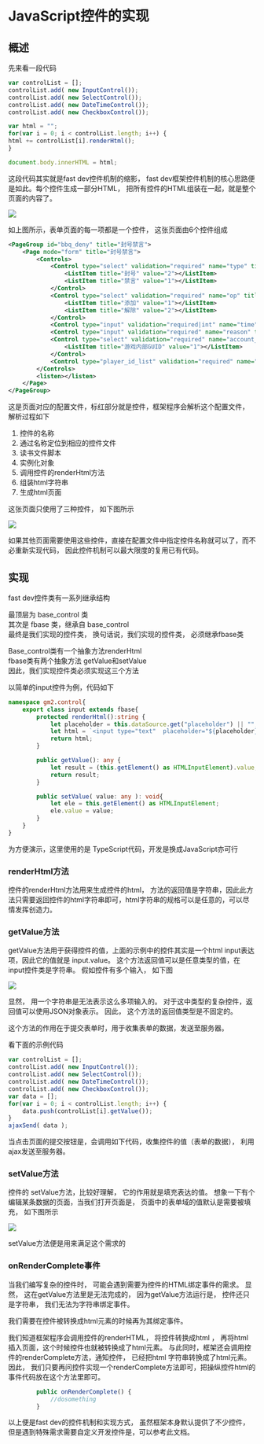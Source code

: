 # JavaScript控件的实现

## 概述

先来看一段代码

```js
var controlList = [];
controlList.add( new InputControl());
controlList.add( new SelectControl());
controlList.add( new DateTimeControl());
controlList.add( new CheckboxControl());

var html = "";
for(var i = 0; i < controlList.length; i++) {
html += controlList[i].renderHtml();
}

document.body.innerHTML = html;
```

这段代码其实就是fast dev控件机制的缩影， fast dev框架控件机制的核心思路便是如此。每个控件生成一部分HTML， 把所有控件的HTML组装在一起，就是整个页面的内容了。

![ ](https://raw.githubusercontent.com/aspwebchh/resource/master/php_fast_dev/6-1.png)

如上图所示，表单页面的每一项都是一个控件， 这张页面由6个控件组成

```xml
<PageGroup id="bbq_deny" title="封号禁言">
    <Page mode="form" title="封号禁言">
        <Controls>
            <Control type="select" validation="required" name="type" title="类型">
                <ListItem title="封号" value="2"></ListItem>
                <ListItem title="禁言" value="1"></ListItem>
            </Control>
            <Control type="select" validation="required" name="op" title="操作">
                <ListItem title="添加" value="1"></ListItem>
                <ListItem title="解除" value="2"></ListItem>
            </Control>
            <Control type="input" validation="required|int" name="time" title="时长" placeholder="小时为单位"></Control>
            <Control type="input" validation="required" name="reason" title="原因"></Control>
            <Control type="select" validation="required" name="account_type" title="账号类型">
                <ListItem title="游戏内部GUID" value="1"></ListItem>
            </Control>
            <Control type="player_id_list" validation="required" name="user" title="玩家ID"></Control>
        </Controls>
        <listen></listen>
    </Page>
</PageGroup>
```

这是页面对应的配置文件，标红部分就是控件，框架程序会解析这个配置文件， 解析过程如下

1. 控件的名称
2. 通过名称定位到相应的控件文件
3. 读书文件脚本
4. 实例化对象
5. 调用控件的renderHtml方法
6. 组装html字符串
7. 生成html页面

这张页面只使用了三种控件， 如下图所示

![ ](https://raw.githubusercontent.com/aspwebchh/resource/master/php_fast_dev/6-2.png)

如果其他页面需要使用这些控件，直接在配置文件中指定控件名称就可以了，而不必重新实现代码， 因此控件机制可以最大限度的复用已有代码。

## 实现

fast dev控件类有一系列继承结构

最顶层为 base_control 类</br>
其次是  fbase 类，继承自 base_control</br>
最终是我们实现的控件类， 换句话说，我们实现的控件类， 必须继承fbase类

Base_control类有一个抽象方法renderHtml</br>
fbase类有两个抽象方法 getValue和setValue</br>
因此，我们实现控件类必须实现这三个方法


以简单的input控件为例，代码如下

```ts
namespace gm2.control{
    export class input extends fbase{
        protected renderHtml():string {
            let placeholder = this.dataSource.get("placeholder") || "";
            let html = `<input type="text"  placeholder="${placeholder}" />`;
            return html;
        }

        public getValue(): any {
            let result = (this.getElement() as HTMLInputElement).value;
            return result;
        }

        public setValue( value: any ): void{
            let ele = this.getElement() as HTMLInputElement;
            ele.value = value;
        }
    }
}
```

为方便演示，这里使用的是 TypeScript代码，开发是换成JavaScript亦可行

### renderHtml方法

控件的renderHtml方法用来生成控件的html， 方法的返回值是字符串，因此此方法只需要返回控件的html字符串即可，html字符串的规格可以是任意的，可以尽情发挥创造力。

### getValue方法

getValue方法用于获得控件的值，上面的示例中的控件其实是一个html input表达项，因此它的值就是 input.value。 这个方法返回值可以是任意类型的值，在input控件类是字符串。 假如控件有多个输入， 如下图

![ ](https://raw.githubusercontent.com/aspwebchh/resource/master/php_fast_dev/6-3.png)

显然， 用一个字符串是无法表示这么多项输入的。 对于这中类型的复杂控件，返回值可以使用JSON对象表示。 因此， 这个方法的返回值类型是不固定的。

这个方法的作用在于提交表单时，用于收集表单的数据，发送至服务器。

看下面的示例代码

```js
var controlList = [];
controlList.add( new InputControl());
controlList.add( new SelectControl());
controlList.add( new DateTimeControl());
controlList.add( new CheckboxControl());
var data = [];
for(var i = 0; i < controlList.length; i++) {
    data.push(controlList[i].getValue());
}
ajaxSend( data );
```

当点击页面的提交按钮是，会调用如下代码，收集控件的值（表单的数据）， 利用ajax发送至服务器。

### setValue方法

控件的 setValue方法，比较好理解， 它的作用就是填充表达的值。  想象一下有个编辑某条数据的页面，当我们打开页面是， 页面中的表单域的值默认是需要被填充， 如下图所示

![ ](https://raw.githubusercontent.com/aspwebchh/resource/master/php_fast_dev/6-4.png)

setValue方法便是用来满足这个需求的

### onRenderComplete事件

当我们编写复杂的控件时， 可能会遇到需要为控件的HTML绑定事件的需求。 显然， 这在getValue方法里是无法完成的， 因为getValue方法运行是， 控件还只是字符串， 我们无法为字符串绑定事件。

我们需要在控件被转换成html元素的时候再为其绑定事件。

我们知道框架程序会调用控件的renderHTML， 将控件转换成html ， 再将html 插入页面，这个时候控件也就被转换成了html元素。 与此同时，框架还会调用控件的renderComplete方法，通知控件， 已经把html 字符串转换成了html元素。 因此， 我们只要再问控件实现一个renderComplete方法即可，把操纵控件html的事件代码放在这个方法里即可。

```ts
        public onRenderComplete() {
            //dosomething
        }
```

以上便是fast dev的控件机制和实现方式， 虽然框架本身默认提供了不少控件，但是遇到特殊需求需要自定义开发控件是，可以参考此文档。
